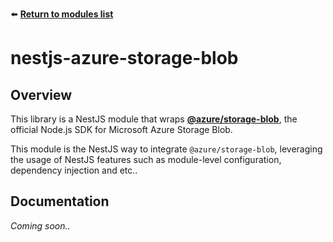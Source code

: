 ⬅️ [**Return to modules list**](../../README.md)

# nestjs-azure-storage-blob

## Overview
This library is a NestJS module that wraps [**@azure/storage-blob**](https://github.com/Azure/azure-sdk-for-js/blob/main/sdk/storage/storage-blob/README.md), the official Node.js SDK for Microsoft Azure Storage Blob.

This module is the NestJS way to integrate `@azure/storage-blob`, leveraging the usage of NestJS features such as module-level configuration, dependency injection and etc..

## Documentation
*Coming soon..*
